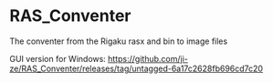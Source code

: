 # RAS_Conventer
 The conventer from the Rigaku rasx and bin to image files

GUI version for Windows: https://github.com/ji-ze/RAS_Conventer/releases/tag/untagged-6a17c2628fb696cd7c20

